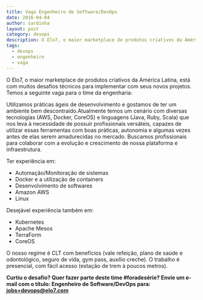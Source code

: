 ```yaml
---
title: Vaga Engenheiro de Software/DevOps
date: 2016-04-04
author: sardinha
layout: post
category: devops
description: O Elo7, o maior marketplace de produtos criativos da América Latina, está com muitos desafios técnicos para implementar com seus novos projetos. Temos a seguinte vaga para o time da engenharia...
tags:
  - devops
  - engenheiro
  - vaga
---
```


O Elo7, o maior marketplace de produtos criativos da América Latina, está com muitos desafios técnicos para implementar com seus novos projetos. Temos a seguinte vaga para o time da engenharia:

Utilizamos práticas ágeis de desenvolvimento e gostamos de ter um ambiente bem descontraído.Atualmente temos um cenário com diversas tecnologias (AWS, Docker, CoreOS) e linguagens (Java, Ruby, Scala) que nos leva à necessidade de possuir profissionais versáteis, capazes de utilizar essas ferramentas com boas práticas, autonomia e algumas vezes antes de elas serem amadurecidas no mercado. Buscamos profissionais para colaborar com a evolução e crescimento de nossa plataforma e infraestrutura.

Ter experiência em:

* Automação/Monitoração de sistemas
* Docker e a utilização de containers
* Desenvolvimento de softwares
* Amazon AWS
* Linux

Desejável experiência também em:
* Kubernetes
* Apache Mesos
* TerraForm
* CoreOS

O nosso regime é CLT com benefícios (vale refeição, plano de saúde e odontológico, seguro de vida, gym pass, auxílio creche). O trabalho é presencial, com fácil acesso (estação de trem à poucos metros).

**Curtiu o desafio? Quer fazer parte deste time #foradesérie? Envie um e-mail com o título: Engenheiro de Software/DevOps para: jobs+devops@elo7.com**
